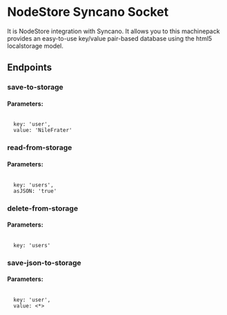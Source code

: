# NodeStore Syncano Socket

It is NodeStore integration with Syncano. It allows you to this machinepack provides an easy-to-use key/value pair-based database using the html5 localstorage model.

## Endpoints

### save-to-storage

#### Parameters:
```

  key: 'user',
  value: 'NileFrater'
```


### read-from-storage

#### Parameters:
```

  key: 'users',
  asJSON: 'true'
```


### delete-from-storage

#### Parameters:
```

  key: 'users'
```


### save-json-to-storage

#### Parameters:
```

  key: 'user',
  value: <*>
```

